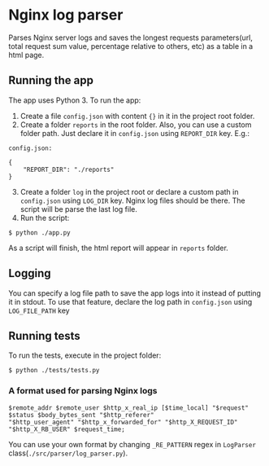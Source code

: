 # Nginx log parser
Parses Nginx server logs and saves the longest requests parameters(url,
total request sum value, percentage relative to others, etc) as a table
in a html page.

## Running the app
The app uses Python 3. To run the app:
1) Create a file ```config.json``` with content ```{}``` in it in the
project root folder.
2) Create a folder ```reports``` in the root folder.
Also, you can use a custom folder path. Just declare it in
```config.json``` using ```REPORT_DIR``` key.
E.g.:
```
config.json:

{
    "REPORT_DIR": "./reports"
}
```
3) Create a folder ```log``` in the project root or declare a custom
path in ```config.json``` using ```LOG_DIR``` key. Nginx log files
should be there. The script will be parse the last log file.
4) Run the script:
```
$ python ./app.py
```
As a script will finish, the html report will appear in ```reports```
folder.

## Logging
You can specify a log file path to save the app logs into it instead of
putting it in stdout. To use that feature, declare the log path in
```config.json``` using ```LOG_FILE_PATH``` key

## Running tests
To run the tests, execute in the project folder:
```
$ python ./tests/tests.py
```

### A format used for parsing Nginx logs
```
$remote_addr $remote_user $http_x_real_ip [$time_local] "$request"
$status $body_bytes_sent "$http_referer"
"$http_user_agent" "$http_x_forwarded_for" "$http_X_REQUEST_ID"
"$http_X_RB_USER" $request_time;
```
You can use your own format by changing ```_RE_PATTERN``` regex in
```LogParser``` class(```./src/parser/log_parser.py```).
